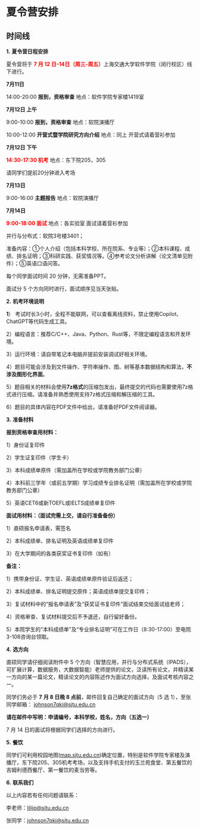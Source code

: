 # 夏令营安排



## 时间线

**1.** **夏令营日程安排**

夏令营将于<font color='red'> **7 月 12 日-14日（周三-周五）**</font>上海交通大学软件学院（闵行校区）线下进行。

**7月11日**

14:00-20:00 **报到，资格审查** 地点：软件学院专家楼1419室

**7月12日 上午**

9:00-10:00 **报到，资格审查** 地点：软院演播厅

10:00-12:00 **开营式暨学院研究方向介绍** 地点：同上 开营式请着营衫参加

**7月12日 下午**

<font color='red'>**14:30-17:30 机考**</font> 地点：东下院205，305

请同学们提前20分钟进入考场

**7月13日**

9:00-16:00 **主题报告** 地点：软院演播厅

**7月14日**

<font color='red'>**9:00-18:00 面试**</font> 地点：各实验室 面试请着营衫参加

并行与分布式：软院3号楼3401；

准备内容：①个人介绍（包括本科学校、所在院系、专业等）；②本科课程、成绩、排名证明；③科研实践、获奖情况等。④参考论文分析讲解（论文清单见附件）；⑤英语口语问答。

每个同学面试时间 20 分钟，无需准备PPT。

面试分 5 个方向同时进行，面试顺序见当天张贴。

 

**2.** **机考环境说明**

**1**） 考试时长3小时，全程不能联网，可以查看离线资料，禁止使用Copilot、ChatGPT等代码生成工具。

2）编程语言：推荐C/C++、Java、Python、Rust等，不限定编程语言和开发环境。

3）运行环境：请自带笔记本电脑并提前安装调试好相关环境。

4）题目可能会涉及到文件操作、字符串操作、图、树等基本数据结构和算法，**不涉及图形化界面**。

5）题目相关的材料会使用**7z格式**的压缩包发出，最终提交的代码也需要使用7z格式进行压缩。请准备并熟悉使用支持7z格式压缩和解压缩的工具。

6）题目的具体内容在PDF文件中给出，请准备好PDF文件阅读器。

 

**3.** **准备材料**

**报到资格审查用材料：**

1）身份证复印件

2）学生证复印件（学生卡）

3）本科成绩单原件（需加盖所在学校或学院教务部门公章）

4）本科前三学年（或前五学期）学习成绩专业排名证明（需加盖所在学校或学院教务部门公章）

5）英语CET6或新TOEFL或IELTS成绩单复印件

 

**面试用材料：（面试完需上交，请自行准备备份）**

1）直硕报名申请表，需签名

2）本科成绩单、排名证明及英语成绩单复印件

3）在大学期间的各类获奖证书复印件（如有）

 

**备注：**

1）携带身份证、学生证、英语成绩单原件验证后返还；

2）本科成绩单、排名证明提交原件；英语成绩单提交复印件；

3）复试材料中的“报名申请表”及“获奖证书复印件”面试结束交给面试组老师；

4）资格审查、复试材料提交后不予退还，自行留好备份。

5）本院学生的“本科成绩单”及“专业排名证明”可在工作日（8:30-17:00）至电院3-108咨询台领取。



**4.** **选方向**

直硕同学请仔细阅读附件中 5 个方向（智慧应用，并行与分布式系统（IPADS），可扩展计算，数据服务，大数据智能）老师提供的论文，泛读所有论文，并精读某一方向的某一篇论文，精读论文的内容陈述作为面试方向选择，及面试考核内容之一。

同学们务必于 **7** **月 8 日晚 8 点前**，邮件回复自己确定的面试方向（5 选 1），至张同学邮箱： [johnson7qki@sjtu.edu.cn](http://johnson7qki@sjtu.edu.cn/)

**请在邮件中写明：申请编号，本科学校，姓名，方向（五选一）**

 7 月 14 日的面试将根据同学们选择的方向进行。

**5.** **餐饮**

同学们可利用校园地图([map.sjtu.edu.cn](https://mail.sjtu.edu.cn/zimbra/map.sjtu.edu.cn))确定位置，特别是软件学院专家楼及演播厅，东下院205、305机考考场，以及支持手机支付的玉兰苑食堂、第五餐饮的吉姆利德西餐厅、第一餐饮的麦当劳等。

 

**6.** **联系我们**

以上内容若有任何问题请联系：

李老师：[lilijp@sjtu.edu.cn](mailto:lilijp@sjtu.edu.cn)

张同学：[johnson7qki@sjtu.edu.cn](http://johnson7qki@sjtu.edu.cn/)
